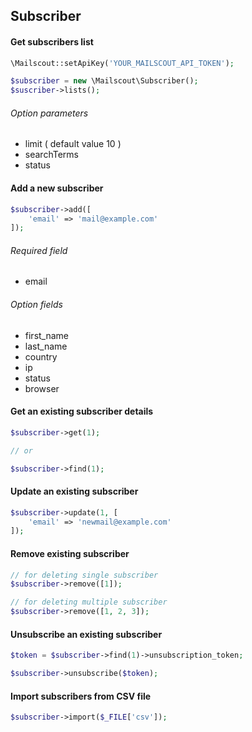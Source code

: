 ## Subscriber

#### Get subscribers list

```php
\Mailscout::setApiKey('YOUR_MAILSCOUT_API_TOKEN');

$subscriber = new \Mailscout\Subscriber();
$suscriber->lists();
```

###### Option parameters

- limit ( default value 10 )
- searchTerms
- status

#### Add a new subscriber

```php
$subscriber->add([
    'email' => 'mail@example.com'
]);
```

###### Required field

- email

###### Option fields

- first_name
- last_name
- country
- ip
- status
- browser

#### Get an existing subscriber details

```php
$subscriber->get(1);

// or

$subscriber->find(1);
```

#### Update an existing subscriber

```php
$subscriber->update(1, [
    'email' => 'newmail@example.com'
]);
```

#### Remove existing subscriber

```php
// for deleting single subscriber
$subscriber->remove([1]);

// for deleting multiple subscriber
$subscriber->remove([1, 2, 3]);
```

#### Unsubscribe an existing subscriber

```php
$token = $subscriber->find(1)->unsubscription_token;

$subscriber->unsubscribe($token);
```

#### Import subscribers from CSV file

```php
$subscriber->import($_FILE['csv']);
```
